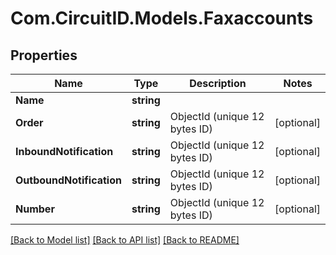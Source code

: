 
# Com.CircuitID.Models.Faxaccounts

## Properties

Name | Type | Description | Notes
------------ | ------------- | ------------- | -------------
**Name** | **string** |  | 
**Order** | **string** | ObjectId (unique 12 bytes ID) | [optional] 
**InboundNotification** | **string** | ObjectId (unique 12 bytes ID) | [optional] 
**OutboundNotification** | **string** | ObjectId (unique 12 bytes ID) | [optional] 
**Number** | **string** | ObjectId (unique 12 bytes ID) | [optional] 

[[Back to Model list]](../README.md#documentation-for-models)
[[Back to API list]](../README.md#documentation-for-api-endpoints)
[[Back to README]](../README.md)

